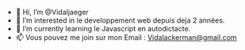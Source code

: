 - 👋 Hi, I’m @Vidaljaeger
- 👀 I’m interested in le developpement web depuis deja 2 années.
- 🌱 I’m currently learning le Javascript en autodictacte.
- 📫 Vous pouvez me join sur mon Email : Vidalackerman@gmail.com

<!---
Vidaljaeger/Vidaljaeger is a ✨ special ✨ repository because its `README.md` (this file) appears on your GitHub profile.
You can click the Preview link to take a look at your changes.
--->
